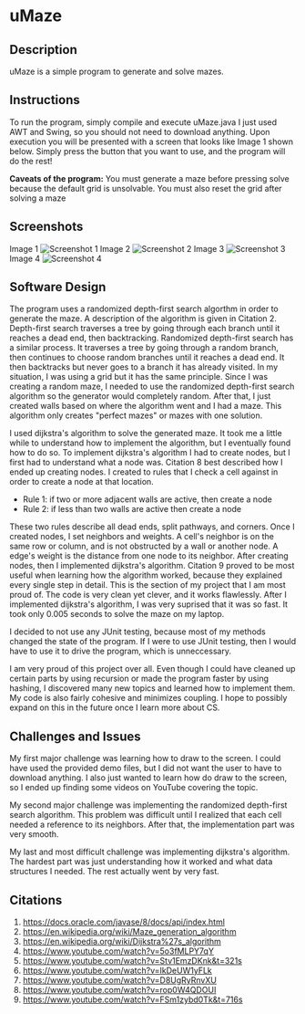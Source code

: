 # uMaze

## Description
uMaze is a simple program to generate and solve mazes.

## Instructions
To run the program, simply compile and execute uMaze.java
I just used AWT and Swing, so you should not need to download anything.
Upon execution you will be presented with a screen that looks like Image 1 shown below.
Simply press the button that you want to use, and the program will do the rest!


**Caveats of the program:**
You must generate a maze before pressing solve because the default grid is unsolvable.
You must also reset the grid after solving a maze

## Screenshots
Image 1
![Screenshot 1](https://github.com/cs-olympic/finalcs2-jjhickmon/blob/main/screenshots/Screenshot1.png?raw=true)
Image 2
![Screenshot 2](https://github.com/cs-olympic/finalcs2-jjhickmon/blob/main/screenshots/Screenshot2.png?raw=true)
Image 3
![Screenshot 3](https://github.com/cs-olympic/finalcs2-jjhickmon/blob/main/screenshots/Screenshot3.png?raw=true)
Image 4
![Screenshot 4](https://github.com/cs-olympic/finalcs2-jjhickmon/blob/main/screenshots/Screenshot4.png?raw=true)

## Software Design
The program uses a randomized depth-first search algorthm in order to generate the maze.
A description of the algorithm is given in Citation 2. Depth-first search traverses a tree by going through
each branch until it reaches a dead end, then backtracking. Randomized depth-first search has a similar process.
It traverses a tree by going through a random branch, then continues to choose random branches until it reaches a dead end.
It then backtracks but never goes to a branch it has already visited. In my situation, I was using a grid but it has the
same principle. Since I was creating a random maze, I needed to use the randomized depth-first search algorithm so the
generator would completely random. After that, I just created walls based on where the algorithm went and I had a maze.
This algorithm only creates "perfect mazes" or mazes with one solution.


I used dijkstra's algorithm to solve the generated maze. It took me a little while to understand how to implement the algorithm,
but I eventually found how to do so.
To implement dijkstra's algorithm I had to create nodes, but I first had to understand what a node was.
Citation 8 best described how I ended up creating nodes. I created to rules that I check a cell against in order to
create a node at that location. 
- Rule 1: if two or more adjacent walls are active, then create a node
- Rule 2: if less than two walls are active then create a node


These two rules describe all dead ends, split pathways, and corners. Once I created nodes, I set neighbors and weights.
A cell's neighbor is on the same row or column, and is not obstructed by a wall or another node.
A edge's weight is the distance from one node to its neighbor.
After creating nodes, then I implemented dijkstra's algorithm. 
Citation 9 proved to be most useful when learning how the algorithm worked, because they explained
every single step in detail. This is the section of my project that I am most proud of. The code
is very clean yet clever, and it works flawlessly.
After I implemented dijkstra's algorithm, I was very suprised that it was so fast. It took only 0.005 seconds to
solve the maze on my laptop.


I decided to not use any JUnit testing, because most of my methods changed the state of the program.
If I were to use JUnit testing, then I would have to use it to drive the program, which is unneccessary.


I am very proud of this project over all. Even though I could have cleaned up certain parts by using recursion or
made the program faster by using hashing, I discovered many new topics and learned how to implement them.
My code is also fairly cohesive and minimizes coupling. I hope to possibly expand on this in the future
once I learn more about CS.

## Challenges and Issues
My first major challenge was learning how to draw to the screen. I could have used the provided demo files, but I did not want
the user to have to download anything. I also just wanted to learn how do draw to the screen, so I ended up finding some videos on YouTube
covering the topic.


My second major challenge was implementing the randomized depth-first search algorithm. This problem was difficult until
I realized that each cell needed a reference to its neighbors. After that, the implementation part was very smooth.


My last and most difficult challenge was implementing dijkstra's algorithm. The hardest part was just understanding how it
worked and what data structures I needed. The rest actually went by very fast.

## Citations
1. https://docs.oracle.com/javase/8/docs/api/index.html
2. https://en.wikipedia.org/wiki/Maze_generation_algorithm
3. https://en.wikipedia.org/wiki/Dijkstra%27s_algorithm
4. https://www.youtube.com/watch?v=5o3fMLPY7qY
5. https://www.youtube.com/watch?v=Stv1EmzDKnk&t=321s
6. https://www.youtube.com/watch?v=IkDeUW1yFLk
7. https://www.youtube.com/watch?v=D8UgRyRnvXU
8. https://www.youtube.com/watch?v=rop0W4QDOUI
9. https://www.youtube.com/watch?v=FSm1zybd0Tk&t=716s
